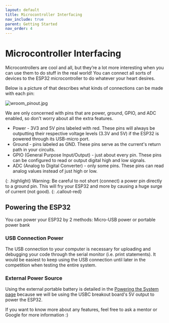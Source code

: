 ```yaml
---
layout: default
title: Microcontroller Interfacing
nav_include: true
parent: Getting Started
nav_order: 4
---
```


<!-- TODO: elaborate on analog / digital signals -->


# Microcontroller Interfacing
Microcontrollers are cool and all, but they’re a lot more interesting when you can use them to do stuff in the real world! You can connect all sorts of devices to the ESP32 microcontroller to do whatever your heart desires.

Below is a picture of that describes what kinds of connections can be made with each pin:

<img src="{{ '/_assets/images/wroom_pinout.jpg' | prepend: site.baseurl }}" alt="wroom_pinout.jpg">

We are only concerned with pins that are power, ground, GPIO, and ADC enabled, so don't worry about all the extra features. 

* Power - 3V3 and 5V pins labeled with red. These pins will always be outputting their respective voltage levels (3.3V and 5V) if the ESP32 is powered through its USB-micro port.
* Ground - pins labeled as GND. These pins serve as the current's return path in your circuits.
* GPIO (General Purpose Input/Output) - just about every pin. These pins can be configured to read or output digital high and low signals.
* ADC (Analog to Digital Converter) - only some pins. These pins can read analog values instead of just high or low. 

{: .highlight}
Warning: Be careful to not short (connect) a power pin directly to a ground pin. This will fry your ESP32 and more by causing a huge surge of current (not good). 
{: .callout-red}

## Powering the ESP32
You can power your ESP32 by 2 methods: Micro-USB power or portable power bank

### USB Connection Power
The USB connection to your computer is necessary for uploading and debugging your code through the serial monitor (i.e. print statements). It would be easiest to keep using the USB connection until later in the competition when testing the entire system.

### External Power Source
Using the external portable battery is detailed in the [Powering the System page](https://ut-ras.github.io/RobotathonESP32/sensors-and-actuators/power) because we will be using the USBC breakout board's 5V output to power the ESP32.

If you want to know more about any features, feel free to ask a mentor or Google for more information :) 






